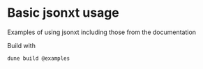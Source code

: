 # Basic jsonxt usage

Examples of using jsonxt including those from the documentation

Build with
```
dune build @examples
```
